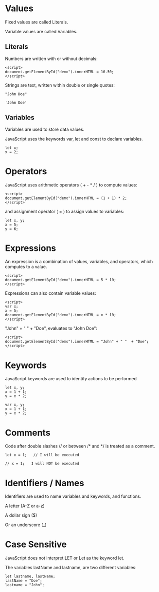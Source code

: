 # Values

Fixed values are called Literals.

Variable values are called Variables.

## Literals

Numbers are written with or without decimals:
```
<script>
document.getElementById("demo").innerHTML = 10.50;
</script>
```

Strings are text, written within double or single quotes:

```
"John Doe"

'John Doe'
```

## Variables

Variables are used to store data values.

JavaScript uses the keywords var, let and const to declare variables.

```
let x;
x = 2;
```

# Operators

JavaScript uses arithmetic operators ( + - * / ) to compute values:

```
<script>
document.getElementById("demo").innerHTML = (1 + 1) * 2;
</script>
```
and assignment operator ( = ) to assign values to variables:

```
let x, y;
x = 5;
y = 6;
```

# Expressions

An expression is a combination of values, variables, and operators, which computes to a value.

```
<script>
document.getElementById("demo").innerHTML = 5 * 10;
</script>
```
Expressions can also contain variable values:

```
<script>
var x;
x = 5;
document.getElementById("demo").innerHTML = x * 10;
</script>
```
"John" + " " + "Doe", evaluates to "John Doe":



```
<script>
document.getElementById("demo").innerHTML = "John" + " "  + "Doe";
</script>
```

# Keywords

JavaScript keywords are used to identify actions to be performed

```
let x, y;
x = 1 + 1;
y = x * 2;
```

```
var x, y;
x = 1 + 1;
y = x * 2;
```

# Comments

Code after double slashes // or between /* and */ is treated as a comment.

```
let x = 1;   // I will be executed

// x = 1;   I will NOT be executed
```

# Identifiers / Names

Identifiers are used to name variables and keywords, and functions.

A letter (A-Z or a-z)

A dollar sign ($)

Or an underscore (_)

# Case Sensitive

JavaScript does not interpret LET or Let as the keyword let.

The variables lastName and lastname, are two different variables:

```
let lastname, lastName;
lastName = "Doe";
lastname = "John";
```


